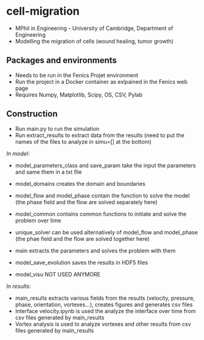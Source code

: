 # cell-migration
- MPhil in Engineering - University of Cambridge, Department of Engineering
- Modelling the migration of cells (wound healing, tumor growth)

## Packages and environments
- Needs to be run in the Fenics Projet environment
- Run the project in a Docker container as exlpained in the Fenics web page
- Requires Numpy, Matplotlib, Scipy, OS, CSV, Pylab

## Construction

- Run main.py to run the simulation
- Run extract_results to extract data from the results (need to put the names of the files to analyze in simu=[] at the bottom)

*In model*:

   - model_parameters_class and save_param take the input the parameters and same them in a txt file
   
   - model_domains creates the domain and boundaries
   
   - model_flow and model_phase contain the function to solve the model (the phase field and the flow are solved separately here)
   - model_common contains common functions to initiate and solve the problem over time
   
   - unique_solver can be used alternatively of model_flow and model_phase (the phae field and the flow are solved together here)
   
   - main extracts the parameters and solves the problem with them
   
   - model_save_evolution saves the results in HDF5 files
   
   - model_visu NOT USED ANYMORE

*In results*:

   - main_results extracts various fields from the results (velocity, pressure,  phase, orientation, vortexes...), creates figures and generates csv files
   - Interface velocity.ipynb is used the analyze the interface over time from csv files generated by main_results
   - Vortex analysis is used to analyze vortexes and other results from csv files generated by main_results



